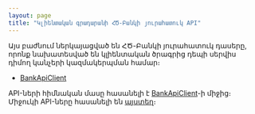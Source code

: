 ```yaml
---
layout: page
title: "Կլիենտական գրադարանի ՀԾ-Բանկի յուրահատուկ API" 
---
```


Այս բաժնում ներկայացված են ՀԾ-Բանկի յուրահատուկ դասերը, որոնք նախատեսված են կլիենտական ծրագրից դեպի սերվիս դիմող կանչերի կազմակերպման համար։

* [BankApiClient](bank/types/BankApiClient.md)

API-ների հիմնական մասը հասանելի է [BankApiClient](bank/types/BankApiClient.md)-ի միջից։
Միջուկի API-ները հասանելի են [այստեղ](client_api.md)։
